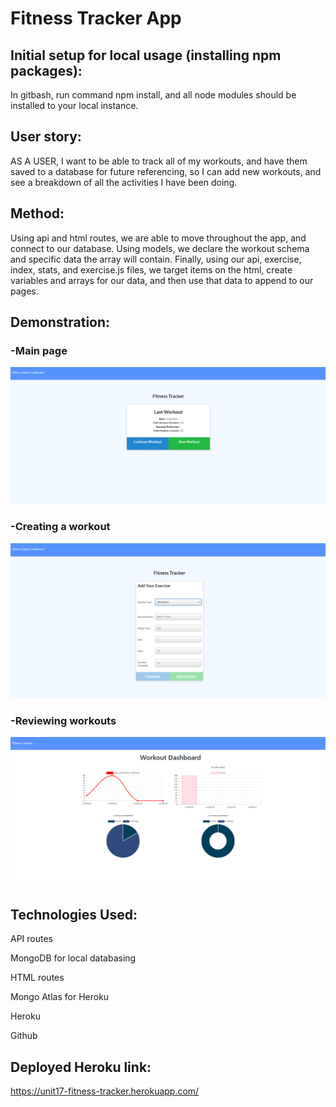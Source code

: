# Fitness Tracker App

## Initial setup for local usage (installing npm packages):

In gitbash, run command npm install, and all node modules should be installed to your local instance.

## User story:

AS A USER,
I want to be able to track all of my workouts, and have them saved to a database for future referencing, so I can add new workouts, and see a breakdown of all the activities I have been doing.

## Method:

Using api and html routes, we are able to move throughout the app, and connect to our database. Using models, we declare the workout schema and specific data the array will contain. Finally, using our api, exercise, index, stats, and exercise.js files, we target items on the html, create variables and arrays for our data, and then use that data to append to our pages.  

## Demonstration:

### -Main page

![Main Page](mainpage.png)

### -Creating a workout

![Creating Workout](add-exercise.png)

### -Reviewing workouts

![Workout Review](breakdown.png)

## Technologies Used:

API routes

MongoDB for local databasing

HTML routes

Mongo Atlas for Heroku

Heroku

Github

## Deployed Heroku link:

https://unit17-fitness-tracker.herokuapp.com/